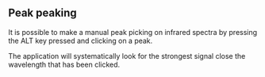 ## Peak peaking

It is possible to make a manual peak picking on infrared spectra by pressing
the ALT key pressed and clicking on a peak.

The application will systematically look for the strongest signal close the wavelength that has been clicked.
